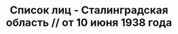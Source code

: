 ---
title: Список лиц - Сталинградская область // от 10 июня 1938 года
description: РГАСПИ, ф.17, т.9, оп.171, дело 417, лист 38
images:
- /disk/pictures/v09/17-171-417-038.jpg
- /disk/pictures/v09/17-171-417-039.jpg
- /disk/pictures/v09/17-171-417-040.jpg
- /disk/pictures/v09/17-171-417-041.jpg
- /disk/pictures/v09/17-171-417-042.jpg
- /disk/pictures/v09/17-171-417-043.jpg
---